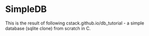 # SimpleDB

This is the result of following cstack.github.io/db_tutorial - a simple database (sqlite clone) from scratch in C.
